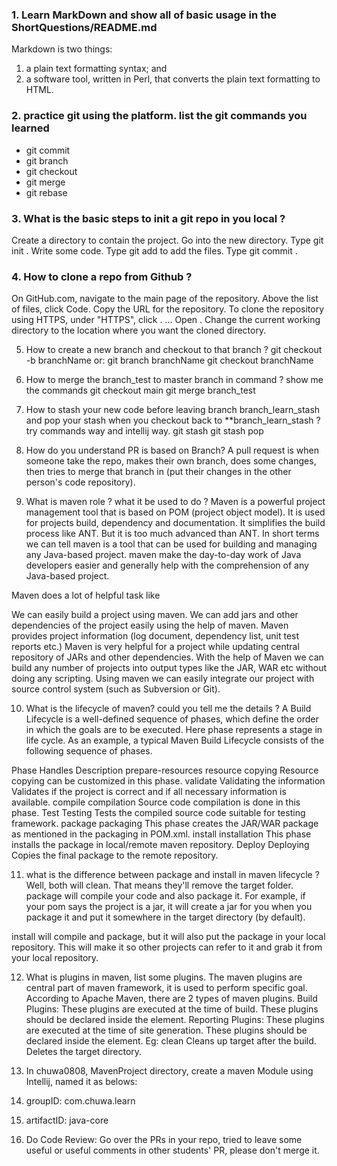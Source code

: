 ### 1. Learn MarkDown and show all of basic usage in the ShortQuestions/README.md
Markdown is two things:
1. a plain text formatting syntax; and
1. a software tool, written in Perl, that converts the plain text formatting to HTML.
 
### 2. practice git using the platform. list the git commands you learned
- git commit
- git branch
- git checkout
- git merge
- git rebase

### 3. What is the basic steps to init a git repo in you local ?
Create a directory to contain the project.
Go into the new directory.
Type git init .
Write some code.
Type git add to add the files.
Type git commit .

### 4. How to clone a repo from Github ?
On GitHub.com, navigate to the main page of the repository.
Above the list of files, click Code.
Copy the URL for the repository. To clone the repository using HTTPS, under "HTTPS", click . ...
Open .
Change the current working directory to the location where you want the cloned directory.

5. How to create a new branch and checkout to that branch ?
git checkout -b branchName
or:
git branch branchName
git checkout branchName

6. How to merge the branch_test to master branch in command ? show me the commands
git checkout main
git merge branch_test

7. How to stash your new code before leaving branch branch_learn_stash and pop your stash when you
checkout back to **branch_learn_stash ? try commands way and intellij way.
git stash
git stash pop

8. How do you understand PR is based on Branch?
A pull request is when someone take the repo, makes their own branch, does some changes, 
then tries to merge that branch in (put their changes in the other person's code repository).

9. What is maven role ? what it be used to do ?
Maven is a powerful project management tool that is based on POM (project object model). 
It is used for projects build, dependency and documentation. It simplifies the build process like ANT. 
But it is too much advanced than ANT.
In short terms we can tell maven is a tool that can be used for building and managing any Java-based project. 
maven make the day-to-day work of Java developers easier and generally help with the comprehension of 
any Java-based project.

Maven does a lot of helpful task like

We can easily build a project using maven.
We can add jars and other dependencies of the project easily using the help of maven.
Maven provides project information (log document, dependency list, unit test reports etc.)
Maven is very helpful for a project while updating central repository of JARs and other dependencies.
With the help of Maven we can build any number of projects into output types like the JAR, WAR etc without doing any scripting.
Using maven we can easily integrate our project with source control system (such as Subversion or Git).

10. What is the lifecycle of maven? could you tell me the details ?
A Build Lifecycle is a well-defined sequence of phases, which define the order in which the goals are to be executed. 
Here phase represents a stage in life cycle. As an example, a typical Maven Build Lifecycle consists of the 
following sequence of phases.

Phase			Handles					Description
prepare-resources	resource copying		Resource copying can be customized in this phase.
validate		Validating the information	Validates if the project is correct and if all necessary information is available.
compile			compilation			Source code compilation is done in this phase.
Test			Testing				Tests the compiled source code suitable for testing framework.
package			packaging			This phase creates the JAR/WAR package as mentioned in the packaging in POM.xml.
install			installation			This phase installs the package in local/remote maven repository.
Deploy			Deploying			Copies the final package to the remote repository.

11. what is the difference between package and install in maven lifecycle ?
Well, both will clean. That means they'll remove the target folder. 
package will compile your code and also package it. For example, if your pom says the project is a jar, it will create a jar for you when you package it and put it somewhere in the target directory (by default).

install will compile and package, but it will also put the package in your local repository. 
This will make it so other projects can refer to it and grab it from your local repository.

12. What is plugins in maven, list some plugins.
The maven plugins are central part of maven framework, it is used to perform specific goal.
According to Apache Maven, there are 2 types of maven plugins.
Build Plugins: These plugins are executed at the time of build. These plugins should be declared inside the <build> element.
Reporting Plugins: These plugins are executed at the time of site generation. These plugins should be declared inside the <reporting> element.
Eg: clean
Cleans up target after the build. Deletes the target directory.

13. In chuwa0808, MavenProject directory, create a maven Module using Intellij, named it as belows:
1. groupID: com.chuwa.learn
2. artifactID: java-core

14. Do Code Review: Go over the PRs in your repo, tried to leave some useful or useful comments in other
students' PR, please don't merge it.

